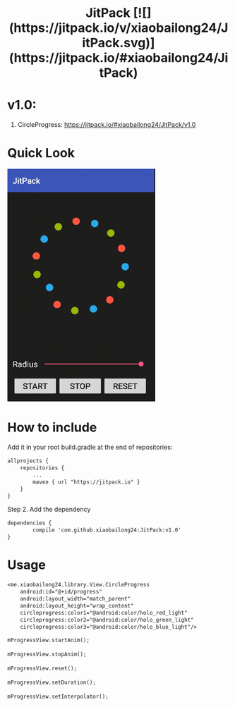 
<h1 align="center">JitPack [![](https://jitpack.io/v/xiaobailong24/JitPack.svg)](https://jitpack.io/#xiaobailong24/JitPack)

# v1.0:
1. CircleProgress: https://jitpack.io/#xiaobailong24/JitPack/v1.0

# Quick Look

![GIF](/gif/GIF.gif)

# How to include

Add it in your root build.gradle at the end of repositories:

	allprojects {
		repositories {
			...
			maven { url "https://jitpack.io" }
		}
	}
Step 2. Add the dependency

	dependencies {
	        compile 'com.github.xiaobailong24:JitPack:v1.0'
	}

# Usage
```
<me.xiaobailong24.library.View.CircleProgress
    android:id="@+id/progress"
    android:layout_width="match_parent"
    android:layout_height="wrap_content"
    circleprogress:color1="@android:color/holo_red_light"
    circleprogress:color2="@android:color/holo_green_light"
    circleprogress:color3="@android:color/holo_blue_light"/>
```



```
mProgressView.startAnim();

mProgressView.stopAnim();

mProgressView.reset();

mProgressView.setDuration();

mProgressView.setInterpolator();
```

